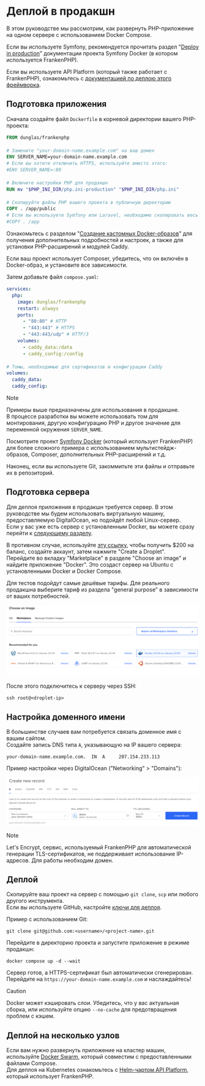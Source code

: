 # Деплой в продакшн

В этом руководстве мы рассмотрим, как развернуть PHP-приложение на одном сервере с использованием Docker Compose.

Если вы используете Symfony, рекомендуется прочитать раздел "[Deploy in production](https://github.com/dunglas/symfony-docker/blob/main/docs/production.md)" документации проекта Symfony Docker (в котором используется FrankenPHP).

Если вы используете API Platform (который также работает с FrankenPHP), ознакомьтесь с [документацией по деплою этого фреймворка](https://api-platform.com/docs/deployment/).

## Подготовка приложения

Сначала создайте файл `Dockerfile` в корневой директории вашего PHP-проекта:

```dockerfile
FROM dunglas/frankenphp

# Замените "your-domain-name.example.com" на ваш домен
ENV SERVER_NAME=your-domain-name.example.com
# Если вы хотите отключить HTTPS, используйте вместо этого:
#ENV SERVER_NAME=:80

# Включите настройки PHP для продакшн
RUN mv "$PHP_INI_DIR/php.ini-production" "$PHP_INI_DIR/php.ini"

# Скопируйте файлы PHP вашего проекта в публичную директорию
COPY . /app/public
# Если вы используете Symfony или Laravel, необходимо скопировать весь проект:
#COPY . /app
```

Ознакомьтесь с разделом "[Создание кастомных Docker-образов](docker.md)" для получения дополнительных подробностей и настроек, а также для установки PHP-расширений и модулей Caddy.

Если ваш проект использует Composer, убедитесь, что он включён в Docker-образ, и установите все зависимости.

Затем добавьте файл `compose.yaml`:

```yaml
services:
  php:
    image: dunglas/frankenphp
    restart: always
    ports:
      - "80:80" # HTTP
      - "443:443" # HTTPS
      - "443:443/udp" # HTTP/3
    volumes:
      - caddy_data:/data
      - caddy_config:/config

# Томы, необходимые для сертификатов и конфигурации Caddy
volumes:
  caddy_data:
  caddy_config:
```

> [!NOTE]
>
> Примеры выше предназначены для использования в продакшне.  
> В процессе разработки вы можете использовать том для монтирования, другую конфигурацию PHP и другое значение для переменной окружения `SERVER_NAME`.  
>
> Посмотрите проект [Symfony Docker](https://github.com/dunglas/symfony-docker) (который использует FrankenPHP) для более сложного примера с использованием мультистейдж-образов, Composer, дополнительных PHP-расширений и т.д.

Наконец, если вы используете Git, закоммитьте эти файлы и отправьте их в репозиторий.

## Подготовка сервера

Для деплоя приложения в продакшн требуется сервер. В этом руководстве мы будем использовать виртуальную машину, предоставляемую DigitalOcean, но подойдёт любой Linux-сервер.  
Если у вас уже есть сервер с установленным Docker, вы можете сразу перейти к [следующему разделу](#configuring-a-domain-name).

В противном случае, используйте [эту ссылку](https://m.do.co/c/5d8aabe3ab80), чтобы получить $200 на баланс, создайте аккаунт, затем нажмите "Create a Droplet".  
Перейдите во вкладку "Marketplace" в разделе "Choose an image" и найдите приложение "Docker". Это создаст сервер на Ubuntu с установленными Docker и Docker Compose.

Для тестов подойдут самые дешёвые тарифы. Для реального продакшна выберите тариф из раздела "general purpose" в зависимости от ваших потребностей.

![Деплой FrankenPHP на DigitalOcean с Docker](../digitalocean-droplet.png)

После этого подключитесь к серверу через SSH:

```console
ssh root@<droplet-ip>
```

## Настройка доменного имени

В большинстве случаев вам потребуется связать доменное имя с вашим сайтом.  
Создайте запись DNS типа `A`, указывающую на IP вашего сервера:

```dns
your-domain-name.example.com.  IN  A     207.154.233.113
```

Пример настройки через DigitalOcean ("Networking" > "Domains"):

![Настройка DNS в DigitalOcean](../digitalocean-dns.png)

> [!NOTE]
>
> Let's Encrypt, сервис, используемый FrankenPHP для автоматической генерации TLS-сертификатов, не поддерживает использование IP-адресов. Для работы необходим домен.

## Деплой

Скопируйте ваш проект на сервер с помощью `git clone`, `scp` или любого другого инструмента.  
Если вы используете GitHub, настройте [ключи для деплоя](https://docs.github.com/en/free-pro-team@latest/developers/overview/managing-deploy-keys#deploy-keys).

Пример с использованием Git:

```console
git clone git@github.com:<username>/<project-name>.git
```

Перейдите в директорию проекта и запустите приложение в режиме продакшн:

```console
docker compose up -d --wait
```

Сервер готов, а HTTPS-сертификат был автоматически сгенерирован. Перейдите на `https://your-domain-name.example.com` и наслаждайтесь!

> [!CAUTION]
>
> Docker может кэшировать слои. Убедитесь, что у вас актуальная сборка, или используйте опцию `--no-cache` для предотвращения проблем с кэшем.

## Деплой на несколько узлов

Если вам нужно развернуть приложение на кластер машин, используйте [Docker Swarm](https://docs.docker.com/engine/swarm/stack-deploy/), который совместим с предоставленными файлами Compose.  
Для деплоя на Kubernetes ознакомьтесь с [Helm-чартом API Platform](https://api-platform.com/docs/deployment/kubernetes/), который использует FrankenPHP.
